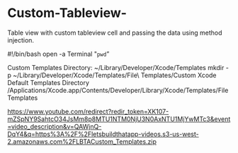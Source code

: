 # Custom-Tableview-
Table view with custom tableview cell and passing the data using method injection.
   
   #!/bin/bash
   open -a Terminal "`pwd`”
   
   Custom Templates Directory:
   ~/Library/Developer/Xcode/Templates 
   mkdir -p ~/Library/Developer/Xcode/Templates/File\ Templates/Custom 
   Xcode Default Templates Directory
   /Applications/Xcode.app/Contents/Developer/Library/Xcode/Templates/File Templates
   
https://www.youtube.com/redirect?redir_token=XK107-mZSpNY9SahtcO34JsMm8p8MTU1NTM0NjU3N0AxNTU1MjYwMTc3&event=video_description&v=QAWjnQ-DqY4&q=https%3A%2F%2Fletsbuildthatapp-videos.s3-us-west-2.amazonaws.com%2FLBTACustom_Templates.zip

